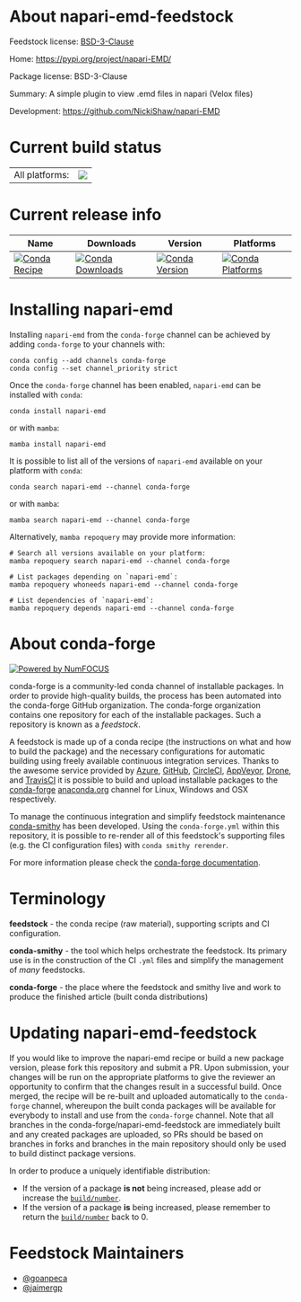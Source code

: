 About napari-emd-feedstock
==========================

Feedstock license: [BSD-3-Clause](https://github.com/conda-forge/napari-emd-feedstock/blob/main/LICENSE.txt)

Home: https://pypi.org/project/napari-EMD/

Package license: BSD-3-Clause

Summary: A simple plugin to view .emd files in napari (Velox files)

Development: https://github.com/NickiShaw/napari-EMD

Current build status
====================


<table><tr><td>All platforms:</td>
    <td>
      <a href="https://dev.azure.com/conda-forge/feedstock-builds/_build/latest?definitionId=20883&branchName=main">
        <img src="https://dev.azure.com/conda-forge/feedstock-builds/_apis/build/status/napari-emd-feedstock?branchName=main">
      </a>
    </td>
  </tr>
</table>

Current release info
====================

| Name | Downloads | Version | Platforms |
| --- | --- | --- | --- |
| [![Conda Recipe](https://img.shields.io/badge/recipe-napari--emd-green.svg)](https://anaconda.org/conda-forge/napari-emd) | [![Conda Downloads](https://img.shields.io/conda/dn/conda-forge/napari-emd.svg)](https://anaconda.org/conda-forge/napari-emd) | [![Conda Version](https://img.shields.io/conda/vn/conda-forge/napari-emd.svg)](https://anaconda.org/conda-forge/napari-emd) | [![Conda Platforms](https://img.shields.io/conda/pn/conda-forge/napari-emd.svg)](https://anaconda.org/conda-forge/napari-emd) |

Installing napari-emd
=====================

Installing `napari-emd` from the `conda-forge` channel can be achieved by adding `conda-forge` to your channels with:

```
conda config --add channels conda-forge
conda config --set channel_priority strict
```

Once the `conda-forge` channel has been enabled, `napari-emd` can be installed with `conda`:

```
conda install napari-emd
```

or with `mamba`:

```
mamba install napari-emd
```

It is possible to list all of the versions of `napari-emd` available on your platform with `conda`:

```
conda search napari-emd --channel conda-forge
```

or with `mamba`:

```
mamba search napari-emd --channel conda-forge
```

Alternatively, `mamba repoquery` may provide more information:

```
# Search all versions available on your platform:
mamba repoquery search napari-emd --channel conda-forge

# List packages depending on `napari-emd`:
mamba repoquery whoneeds napari-emd --channel conda-forge

# List dependencies of `napari-emd`:
mamba repoquery depends napari-emd --channel conda-forge
```


About conda-forge
=================

[![Powered by
NumFOCUS](https://img.shields.io/badge/powered%20by-NumFOCUS-orange.svg?style=flat&colorA=E1523D&colorB=007D8A)](https://numfocus.org)

conda-forge is a community-led conda channel of installable packages.
In order to provide high-quality builds, the process has been automated into the
conda-forge GitHub organization. The conda-forge organization contains one repository
for each of the installable packages. Such a repository is known as a *feedstock*.

A feedstock is made up of a conda recipe (the instructions on what and how to build
the package) and the necessary configurations for automatic building using freely
available continuous integration services. Thanks to the awesome service provided by
[Azure](https://azure.microsoft.com/en-us/services/devops/), [GitHub](https://github.com/),
[CircleCI](https://circleci.com/), [AppVeyor](https://www.appveyor.com/),
[Drone](https://cloud.drone.io/welcome), and [TravisCI](https://travis-ci.com/)
it is possible to build and upload installable packages to the
[conda-forge](https://anaconda.org/conda-forge) [anaconda.org](https://anaconda.org/)
channel for Linux, Windows and OSX respectively.

To manage the continuous integration and simplify feedstock maintenance
[conda-smithy](https://github.com/conda-forge/conda-smithy) has been developed.
Using the ``conda-forge.yml`` within this repository, it is possible to re-render all of
this feedstock's supporting files (e.g. the CI configuration files) with ``conda smithy rerender``.

For more information please check the [conda-forge documentation](https://conda-forge.org/docs/).

Terminology
===========

**feedstock** - the conda recipe (raw material), supporting scripts and CI configuration.

**conda-smithy** - the tool which helps orchestrate the feedstock.
                   Its primary use is in the construction of the CI ``.yml`` files
                   and simplify the management of *many* feedstocks.

**conda-forge** - the place where the feedstock and smithy live and work to
                  produce the finished article (built conda distributions)


Updating napari-emd-feedstock
=============================

If you would like to improve the napari-emd recipe or build a new
package version, please fork this repository and submit a PR. Upon submission,
your changes will be run on the appropriate platforms to give the reviewer an
opportunity to confirm that the changes result in a successful build. Once
merged, the recipe will be re-built and uploaded automatically to the
`conda-forge` channel, whereupon the built conda packages will be available for
everybody to install and use from the `conda-forge` channel.
Note that all branches in the conda-forge/napari-emd-feedstock are
immediately built and any created packages are uploaded, so PRs should be based
on branches in forks and branches in the main repository should only be used to
build distinct package versions.

In order to produce a uniquely identifiable distribution:
 * If the version of a package **is not** being increased, please add or increase
   the [``build/number``](https://docs.conda.io/projects/conda-build/en/latest/resources/define-metadata.html#build-number-and-string).
 * If the version of a package **is** being increased, please remember to return
   the [``build/number``](https://docs.conda.io/projects/conda-build/en/latest/resources/define-metadata.html#build-number-and-string)
   back to 0.

Feedstock Maintainers
=====================

* [@goanpeca](https://github.com/goanpeca/)
* [@jaimergp](https://github.com/jaimergp/)

